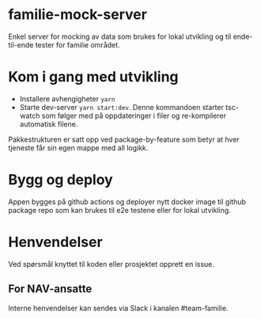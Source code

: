 # familie-mock-server
Enkel server for mocking av data som brukes for lokal utvikling og til ende-til-ende tester for familie området.

# Kom i gang med utvikling

* Installere avhengigheter `yarn`
* Starte dev-server `yarn start:dev`. Denne kommandoen starter tsc-watch som følger med på oppdateringer i filer og re-kompilerer automatisk filene.

Pakkestrukturen er satt opp ved package-by-feature som betyr at hver tjeneste får sin egen mappe med all logikk.

# Bygg og deploy
Appen bygges på github actions og deployer nytt docker image til github package repo som kan brukes til e2e testene eller for lokal utvikling.

# Henvendelser

Ved spørsmål knyttet til koden eller prosjektet opprett en issue.

## For NAV-ansatte

Interne henvendelser kan sendes via Slack i kanalen #team-familie.
